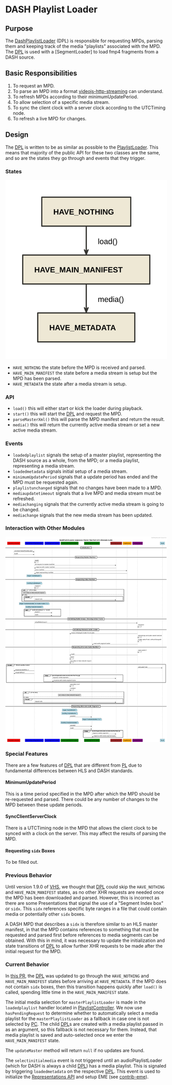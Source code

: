 # DASH Playlist Loader

## Purpose

The [DashPlaylistLoader][dpl] (DPL) is responsible for requesting MPDs, parsing them and keeping track of the media "playlists" associated with the MPD. The [DPL] is used with a [SegmentLoader] to load fmp4 fragments from a DASH source.

## Basic Responsibilities

1. To request an MPD.
2. To parse an MPD into a format [videojs-http-streaming][vhs] can understand.
3. To refresh MPDs according to their minimumUpdatePeriod.
4. To allow selection of a specific media stream.
5. To sync the client clock with a server clock according to the UTCTiming node.
6. To refresh a live MPD for changes.

## Design

The [DPL] is written to be as similar as possible to the [PlaylistLoader][pl]. This means that majority of the public API for these two classes are the same, and so are the states they go through and events that they trigger.

### States

![DashPlaylistLoader States](images/dash-playlist-loader-states.nomnoml.svg)

- `HAVE_NOTHING` the state before the MPD is received and parsed.
- `HAVE_MAIN_MANIFEST` the state before a media stream is setup but the MPD has been parsed.
- `HAVE_METADATA` the state after a media stream is setup.

### API

- `load()` this will either start or kick the loader during playback.
- `start()` this will start the [DPL] and request the MPD.
- `parseMasterXml()` this will parse the MPD manifest and return the result.
- `media()` this will return the currently active media stream or set a new active media stream.

### Events

- `loadedplaylist` signals the setup of a master playlist, representing the DASH source as a whole, from the MPD; or a media playlist, representing a media stream.
- `loadedmetadata` signals initial setup of a media stream.
- `minimumUpdatePeriod` signals that a update period has ended and the MPD must be requested again.
- `playlistunchanged` signals that no changes have been made to a MPD.
- `mediaupdatetimeout` signals that a live MPD and media stream must be refreshed.
- `mediachanging` signals that the currently active media stream is going to be changed.
- `mediachange` signals that the new media stream has been updated.

### Interaction with Other Modules

![DPL with PC and MG](images/dash-playlist-loader-pc-mg-sequence.puml.png)

### Special Features

There are a few features of [DPL] that are different from [PL] due to fundamental differences between HLS and DASH standards.

#### MinimumUpdatePeriod

This is a time period specified in the MPD after which the MPD should be re-requested and parsed. There could be any number of changes to the MPD between these update periods.

#### SyncClientServerClock

There is a UTCTiming node in the MPD that allows the client clock to be synced with a clock on the server. This may affect the results of parsing the MPD.

#### Requesting `sidx` Boxes

To be filled out.

### Previous Behavior

Until version 1.9.0 of [VHS], we thought that [DPL] could skip the `HAVE_NOTHING` and `HAVE_MAIN_MANIFEST` states, as no other XHR requests are needed once the MPD has been downloaded and parsed. However, this is incorrect as there are some Presentations that signal the use of a "Segment Index box" or `sidx`. This `sidx` references specific byte ranges in a file that could contain media or potentially other `sidx` boxes.

A DASH MPD that describes a `sidx` is therefore similar to an HLS master manifest, in that the MPD contains references to something that must be requested and parsed first before references to media segments can be obtained. With this in mind, it was necessary to update the initialization and state transitions of [DPL] to allow further XHR requests to be made after the initial request for the MPD.

### Current Behavior

In [this PR](https://github.com/videojs/http-streaming/pull/386), the [DPL] was updated to go through the `HAVE_NOTHING` and `HAVE_MAIN_MANIFEST` states before arriving at `HAVE_METADATA`. If the MPD does not contain `sidx` boxes, then this transition happens quickly after `load()` is called, spending little time in the `HAVE_MAIN_MANIFEST` state.

The initial media selection for `masterPlaylistLoader` is made in the `loadedplaylist` handler located in [PlaylistController][pc]. We now use `hasPendingRequest` to determine whether to automatically select a media playlist for the `masterPlaylistLoader` as a fallback in case one is not selected by [PC]. The child [DPL]s are created with a media playlist passed in as an argument, so this fallback is not necessary for them. Instead, that media playlist is saved and auto-selected once we enter the `HAVE_MAIN_MANIFEST` state.

The `updateMaster` method will return `null` if no updates are found.

The `selectinitialmedia` event is not triggered until an audioPlaylistLoader (which for DASH is always a child [DPL]) has a media playlist. This is signaled by triggering `loadedmetadata` on the respective [DPL]. This event is used to initialize the [Representations API][representations] and setup EME (see [contrib-eme]).

[dpl]: ../src/dash-playlist-loader.js
[sl]: ../src/segment-loader.js
[vhs]: intro.md
[pl]: ../src/playlist-loader.js
[pc]: ../src/playlist-controller.js
[representations]: ../README.md#hlsrepresentations
[contrib-eme]: https://github.com/videojs/videojs-contrib-eme
